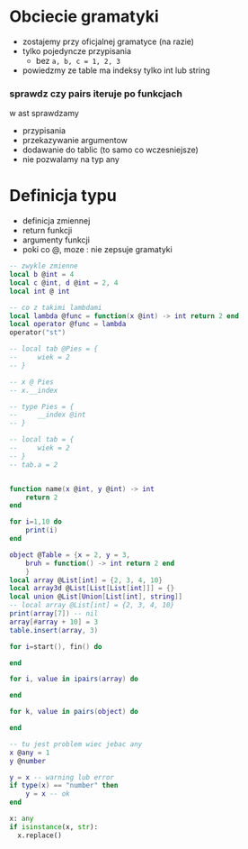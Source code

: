 # Obciecie gramatyki
- zostajemy przy oficjalnej gramatyce (na razie)
- tylko pojedyncze przypisania
  - bez `a, b, c = 1, 2, 3`
- powiedzmy ze table ma indeksy tylko int lub string

### sprawdz czy pairs iteruje po funkcjach

w ast sprawdzamy
- przypisania
- przekazywanie argumentow
- dodawanie do tablic (to samo co wczesniejsze)
- nie pozwalamy na typ any

# Definicja typu
- definicja zmiennej
- return funkcji
- argumenty funkcji
- poki co @, moze : nie zepsuje gramatyki

```lua
-- zwykle zmienne
local b @int = 4
local c @int, d @int = 2, 4
local int @ int

-- co z takimi lambdami
local lambda @func = function(x @int) -> int return 2 end
local operator @func = lambda
operator("st")

-- local tab @Pies = {
--     wiek = 2
-- }

-- x @ Pies
-- x.__index

-- type Pies = {
--     __index @int
-- }

-- local tab = {
--     wiek = 2
-- }
-- tab.a = 2


function name(x @int, y @int) -> int
    return 2
end

for i=1,10 do
    print(i)
end

object @Table = {x = 2, y = 3,
    bruh = function() -> int return 2 end
    }
local array @List[int] = {2, 3, 4, 10}
local array3d @List[List[List[int]]] = {}
local union @List[Union[List[int], string]]
-- local array @List[int] = {2, 3, 4, 10}
print(array[7]) -- nil
array[#array + 10] = 3
table.insert(array, 3)

for i=start(), fin() do

end

for i, value in ipairs(array) do

end

for k, value in pairs(object) do

end

-- tu jest problem wiec jebac any
x @any = 1
y @number

y = x -- warning lub error
if type(x) == "number" then
    y = x -- ok
end

```

```python
x: any
if isinstance(x, str):
  x.replace()
```